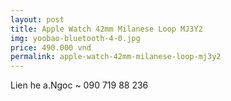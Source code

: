 ```yaml
---
layout: post
title: Apple Watch 42mm Milanese Loop MJ3Y2
img: yoobao-bluetooth-4-0.jpg
price: 490.000 vnd
permalink: apple-watch-42mm-milanese-loop-mj3y2
---
```

Lien he a.Ngoc ~ 090 719 88 236
